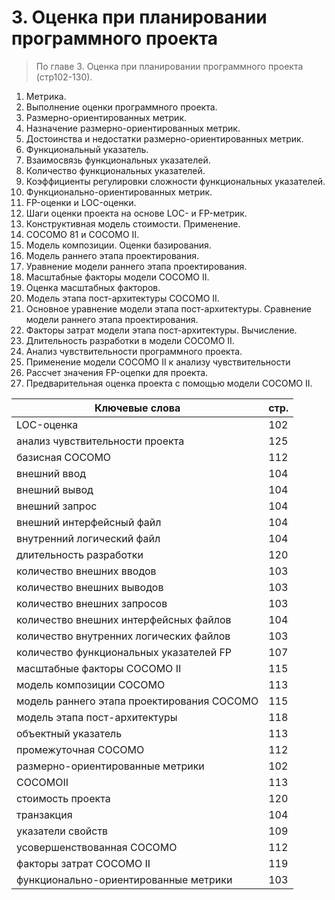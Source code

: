 # 3. Оценка при планировании программного проекта
> По главе 3. Оценка при планировании программного проекта (стр102-130).

1. Метрика.
2. Выполнение оценки программного проекта.
3. Размерно-ориентированных метрик.
4. Назначение размерно-ориентированных метрик.
5. Достоинства и недостатки размерно-ориентированных метрик.
6. Функциональный указатель.
7. Взаимосвязь функциональных указателей.
8. Количество функциональных указателей.
9. Коэффициенты регулировки сложности функциональных указателей.
10. Функционально-ориентированных метрик.
11. FP-оценки и LOC-оценки.
12. Шаги оценки проекта на основе LOC- и FP-метрик. 
13. Конструктивная модель стоимости. Применение.
14. СОСОМО 81 и СОСОМО II.
15. Модель композиции. Оценки базирования.
16. Модель раннего этапа проектирования.
17. Уравнение модели раннего этапа проектирования.
18. Масштабные факторы модели СОСОМО II.
19. Оценка масштабных факторов.
20. Модель этапа пост-архитектуры СОСОМО II.
21. Основное уравнение модели этапа пост-архитектуры. Сравнение модели раннего этапа проектирования.
22. Факторы затрат модели этапа пост-архитектуры. Вычисление.
23. Длительность разработки в модели СОСОМО II.
24. Анализ чувствительности программного проекта.
25. Применение модели СОСОМО II к анализу чувствительности
26. Рассчет значения FP-оцепки для проекта.
27. Предварительная оценка проекта с помощью модели СОСОМО II.

Ключевые слова | стр.
-----|-----
LOC-оценка					|					102
анализ	чувствительности проекта			|		125
базисная СОСОМО				|					112
внешний	ввод					|					104
внешний	вывод					|				104
внешний	запрос					|				104
внешний	интерфейсный файл				|			104
внутренний логический файл				|				104
длительность разработки					|			120
количество	внешних 	вводов 			|				103
количество	внешних 	выводов  		|					103
количество	внешних 	запросов  		|					103
количество	внешних 	интерфейсных файлов 		|			104
количество	внутренних логических файлов 			|		103
количество	функциональных указателей FP 			|		107
масштабные факторы СОСОМО II			|				115
модель	композиции СОСОМО 				|			113
модель	раннего этапа проектирования СОСОМО 		|	115
модель	этапа пост-архитектуры 			|			118
объектный указатель  					|				113
промежуточная СОСОМО				|				112
размерно-ориентированные метрики  			|			102
COCOMOII						|					113
стоимость	проекта 				|					120
транзакция  						|				104
указатели свойств  				|					109
усовершенствованная СОСОМО  			|				112
факторы затрат СОСОМО II				|				119
функционально-ориентированные метрики  			|		103
